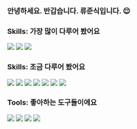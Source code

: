 ### 안녕하세요. 반갑습니다. 류준식입니다. 😌

### Skills: 가장 많이 다루어 봤어요
<img src="https://img.shields.io/badge/JavaScript-F7DF1E?style=flat-square&logo=JavaScript&logoColor=white"/> <img src="https://img.shields.io/badge/CSS3-1572B6?style=flat-square&logo=CSS3&logoColor=white"/> <img src="https://img.shields.io/badge/HTML5-E34F26?style=flat-square&logo=HTML5&logoColor=white"/>
### Skills: 조금 다루어 봤어요
<img src="https://img.shields.io/badge/React-61DAFB?style=flat-square&logo=React&logoColor=white"/> <img src="https://img.shields.io/badge/Sass-CC6699?style=flat-square&logo=Sass&logoColor=white"/> <img src="https://img.shields.io/badge/TypeScript-3178C6?style=flat-square&logo=TypeScript&logoColor=white"/> <img src="https://img.shields.io/badge/Jest-C21325?style=flat-square&logo=Jest&logoColor=white"/> <img src="https://img.shields.io/badge/Testing%20Library-E33332?style=flat-square&logo=Testing%20Library&logoColor=white"/> <img src="https://img.shields.io/badge/Electron-47848F?style=flat-square&logo=Electron&logoColor=white"/> <img src="https://img.shields.io/badge/Node.js-339933?style=flat-square&logo=Node.js&logoColor=white"/>

### Tools: 좋아하는 도구들이에요
<img src="https://img.shields.io/badge/Webpack-8DD6F9?style=flat-square&logo=Webpack&logoColor=white"/> <img src="https://img.shields.io/badge/ESLint-4B32C3?style=flat-square&logo=ESLint&logoColor=white"/> <img src="https://img.shields.io/badge/Prettier-F7B93E?style=flat-square&logo=Prettier&logoColor=white"/> <img src="https://img.shields.io/badge/Babel-F9DC3E?style=flat-square&logo=Babel&logoColor=white"/>
